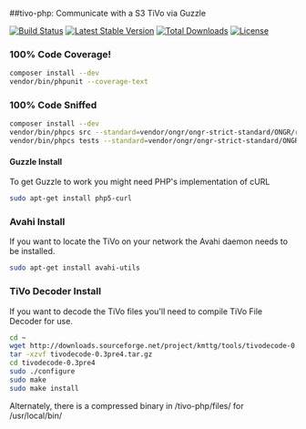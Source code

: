 ##tivo-php: Communicate with a S3 TiVo via Guzzle

[![Build Status](https://travis-ci.org/jimlind/tivo-php.png?branch=master)](https://travis-ci.org/jimlind/tivo-php)
[![Latest Stable Version](https://poser.pugx.org/jimlind/tivo-php/v/stable.svg)](https://packagist.org/packages/jimlind/tivo-php)
[![Total Downloads](https://poser.pugx.org/jimlind/tivo-php/downloads.svg)](https://packagist.org/packages/jimlind/tivo-php)
[![License](https://poser.pugx.org/jimlind/tivo-php/license.svg)](https://packagist.org/packages/jimlind/tivo-php)

### 100% Code Coverage!
```sh
composer install --dev
vendor/bin/phpunit --coverage-text
```
### 100% Code Sniffed
```sh
composer install --dev
vendor/bin/phpcs src --standard=vendor/ongr/ongr-strict-standard/ONGR/ruleset.xml
vendor/bin/phpcs tests --standard=vendor/ongr/ongr-strict-standard/ONGR/ruleset.xml
```

#### Guzzle Install
To get Guzzle to work you might need PHP's implementation of cURL
```sh
sudo apt-get install php5-curl
```

### Avahi Install
If you want to locate the TiVo on your network the Avahi daemon needs to be installed.
```sh
sudo apt-get install avahi-utils
```

### TiVo Decoder Install
If you want to decode the TiVo files you'll need to compile TiVo File Decoder for use.
```sh
cd ~
wget http://downloads.sourceforge.net/project/kmttg/tools/tivodecode-0.3pre4.tar.gz
tar -xzvf tivodecode-0.3pre4.tar.gz
cd tivodecode-0.3pre4
sudo ./configure
sudo make
sudo make install
```
Alternately, there is a compressed binary in /tivo-php/files/ for /usr/local/bin/